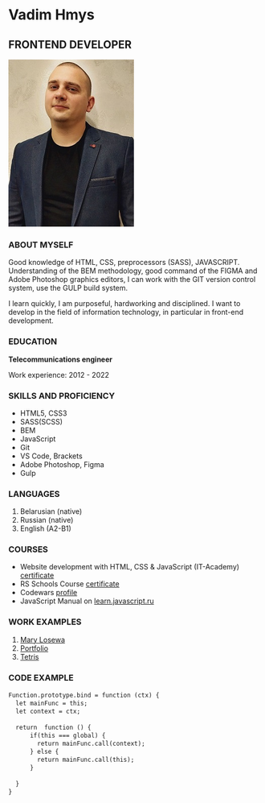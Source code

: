 # Vadim Hmys
## FRONTEND DEVELOPER
![my-photo](images/my_photo.jpg)

### ABOUT MYSELF

Good knowledge of HTML, CSS, preprocessors (SASS), JAVASCRIPT. Understanding of the BEM methodology, good command of the FIGMA and Adobe Photoshop graphics editors, I can work with the GIT version control system, use the GULP build system.


I learn quickly, I am purposeful, hardworking and disciplined. I want to develop in the field of information technology, in particular in front-end development.

### EDUCATION

**Telecommunications engineer**

Work experience: 2012 - 2022

### SKILLS AND PROFICIENCY

* HTML5, CSS3
* SASS(SCSS)
* BEM
* JavaScript
* Git
* VS Code, Brackets
* Adobe Photoshop, Figma
* Gulp

### LANGUAGES

1. Belarusian (native)
2. Russian (native)
3. English (A2-B1)

### COURSES

* Website development with HTML, CSS & JavaScript (IT-Academy) [certificate](images/Certificate.jpg)
* RS Schools Course [certificate](images/Certificate_rsschool.jpg)
* Codewars [profile](https://www.codewars.com/users/vadimhmys)
* JavaScript Manual on [learn.javascript.ru](https://learn.javascript.ru/)

### WORK EXAMPLES

1. [Mary Losewa](https://vadimhmys.github.io/MaryLosewa.github.io/)
2. [Portfolio](https://rolling-scopes-school.github.io/vadimhmys-JSFEPRESCHOOL/portfolio/)
3. [Tetris](https://rolling-scopes-school.github.io/vadimhmys-JSFEPRESCHOOL/random-game/)

### CODE EXAMPLE

```
Function.prototype.bind = function (ctx) {
  let mainFunc = this;
  let context = ctx;
  
  return  function () {
      if(this === global) {
        return mainFunc.call(context);
      } else {
        return mainFunc.call(this);
      }
      
  }
}
```